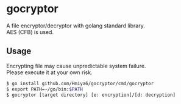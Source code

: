 # gocryptor

A file encryptor/decryptor with golang standard library.  
AES (CFB) is used.

## Usage
Encrypting file may cause unpredictable system failure.  
Please execute it at your own risk.
```bash
$ go install github.com/Hmiya6/gocryptor/cmd/gocryptor
$ export PATH=~/go/bin:$PATH
$ gocryptor [target directory] [e: encryption]/[d: decryption]
```
